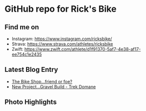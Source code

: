 # GitHub repo for Rick's Bike

## Find me on 
* Instagram: https://www.instagram.com/ricksbike/
* Strava: https://www.strava.com/athletes/ricksbike
* Zwift: https://www.zwift.com/athlete/d1f91370-5af7-4e38-af17-ee754c1e2435

## Latest Blog Entry
* [The Bike Shop...friend or foe?](https://www.strava.com/athletes/9412137/posts/14660486)
* [New Project...Gravel Build - Trek Domane](https://www.strava.com/athletes/9412137/posts/14149046)

## Photo Highlights



